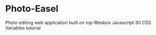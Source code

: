 # Photo-Easel
Photo editing web application built on top Wesbos Javascript 30 CSS Variables tutorial
